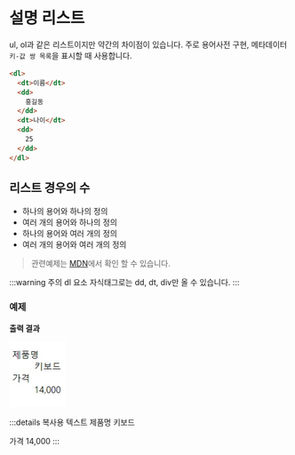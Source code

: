 # 설명 리스트

ul, ol과 같은 리스트이지만 약간의 차이점이 있습니다. 주로 용어사전 구현, 메타데이터`키-값 쌍 목록`을 표시할 때 사용합니다.

```html
<dl>
  <dt>이름</dt>
  <dd>
    홍길동
  </dd>
  <dt>나이</dt>
  <dd>
    25
  </dd>
</dl>
```

## 리스트 경우의 수

- 하나의 용어와 하나의 정의
- 여러 개의 용어와 하나의 정의
- 하나의 용어와 여러 개의 정의
- 여러 개의 용어와 여러 개의 정의

> 관련예제는 [MDN](https://developer.mozilla.org/ko/docs/Web/HTML/Element/dl)에서 확인 할 수 있습니다.

:::warning 주의
dl 요소 자식태그로는 dd, dt, div만 올 수 있습니다.
:::

### 예제

**출력 결과**

![dl example](../.vuepress/public/images/example/dl.jpg)

:::details 복사용 텍스트
제품명 키보드

가격 14,000
:::
